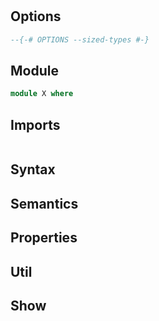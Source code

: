 # 

## Options

```agda
--{-# OPTIONS --sized-types #-}
```

## Module

```agda
module X where
```

## Imports

```agda

```

## Syntax

## Semantics

## Properties

## Util

## Show
